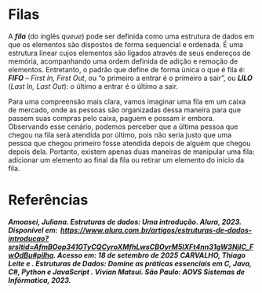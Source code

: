 
# Filas  

A ***fila*** (do inglês _queue_) pode ser definida como uma estrutura de dados em que os elementos são dispostos de forma sequencial e ordenada. É uma estrutura linear cujos elementos são ligados através de seus endereços de memória, acompanhando uma ordem definida de adição e remoção de elementos. Entretanto, o padrão que define de forma única o que é fila é: ***FIFO*** – _First In, First Out_, ou “o primeiro a entrar é o primeiro a sair”, ou ***LILO*** (_Last In, Last Out_): o último a entrar é o último a sair.

Para uma compreensão mais clara, vamos imaginar uma fila em um caixa de mercado, onde as pessoas são organizadas dessa maneira para que passem suas compras pelo caixa, paguem e possam ir embora. Observando esse cenário, podemos perceber que a última pessoa que chegou na fila será atendida por último, pois não seria justo que uma pessoa que chegou primeiro fosse atendida depois de alguém que chegou depois dela. Portanto, existem apenas duas maneiras de manipular uma fila: adicionar um elemento ao final da fila ou retirar um elemento do início da fila.

# Referências  

***Amoasei, Juliana. Estruturas de dados: Uma introdução. Alura, 2023. Disponível em:  https://www.alura.com.br/artigos/estruturas-de-dados-introducao?srsltid=AfmBOop341GTyCQCyroXMfhLwsCBOyrM5lXFt4nn31gW3NjIC_FwOdBu#pilha. Acesso em: 18 de setembro de 2025*** 
***CARVALHO, Thiago Leite e . Estruturas de Dados: Domine as práticas essenciais em C, Java, C#, Python e JavaScript . Vivian Matsui. São Paulo: AOVS Sistemas de Infórmatica, 2023.*** 
